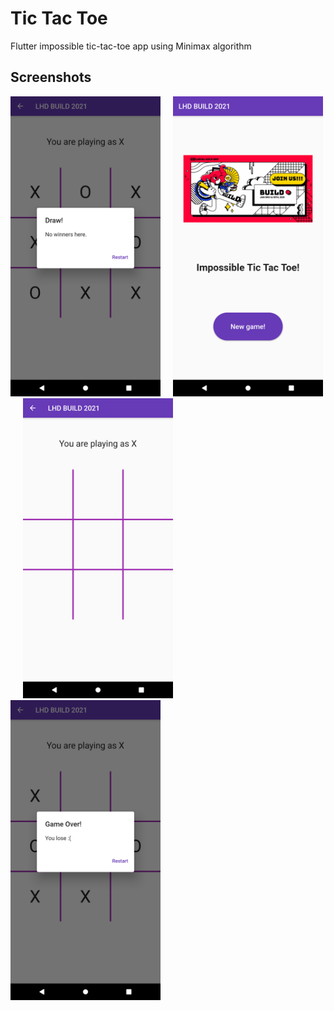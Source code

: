 # Tic Tac Toe

Flutter impossible tic-tac-toe app using Minimax algorithm

## Screenshots

<img src="screenshots/1.png" height="480px">&nbsp;&nbsp;&nbsp;&nbsp;
<img src="screenshots/2.png" height="480px">&nbsp;&nbsp;&nbsp;&nbsp;
<img src="screenshots/3.png" height="480px">&nbsp;&nbsp;&nbsp;&nbsp;
<img src="screenshots/4.png" height="480px">&nbsp;&nbsp;&nbsp;&nbsp;
